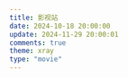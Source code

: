 ```yaml
---
title: 影视站
date: 2024-10-18 20:00:00
update: 2024-11-29 20:00:01
comments: true
theme: xray
type: "movie"
---
```

